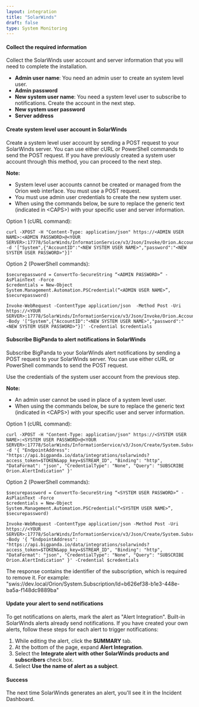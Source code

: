 ```yaml
---
layout: integration 
title: "SolarWinds"
draft: false
type: System Monitoring
---
```


#### Collect the required information

Collect the SolarWinds user account and server information that you will need to complete the installation.

* **Admin user name**: You need an admin user to create an system level user.
* **Admin password**
* **New system user name**: You need a system level user to subscribe to notifications. Create the account in the next step.
* **New system user password**
* **Server address**

<!-- section-separator -->

#### Create system level user account in SolarWinds

Create a system level user account by sending a POST request to your SolarWinds server. You can use either cURL or PowerShell commands to send the POST request. If you have previously created a system user account through this method, you can proceed to the next step.

**Note:**
* System level user accounts cannot be created or managed from the Orion web interface. You must use a POST request.
* You must use admin user credentials to create the new system user.
* When using the commands below, be sure to replace the generic text (indicated in &lt;CAPS&gt;) with your specific user and server information.

Option 1 (cURL command):

    curl -XPOST -H "Content-Type: application/json" https://<ADMIN USER NAME>:<ADMIN PASSWORD>@<YOUR SERVER>:17778/SolarWinds/InformationService/v3/Json/Invoke/Orion.Accounts/CreateAccount -d '["System",{"AccountID":"<NEW SYSTEM USER NAME>","password":"<NEW SYSTEM USER PASSWORD>"}]'

Option 2 (PowerShell commands):

    $securepassword = ConvertTo-SecureString “<ADMIN PASSWORD>” -AsPlainText -Force
    $credentials = New-Object System.Management.Automation.PSCredential(“<ADMIN USER NAME>”, $securepassword)

    Invoke-WebRequest -ContentType application/json  -Method Post -Uri https://<YOUR SERVER>:17778/SolarWinds/InformationService/v3/Json/Invoke/Orion.Accounts/CreateAccount -Body '["System",{"AccountID":"<NEW SYSTEM USER NAME>","password":"<NEW SYSTEM USER PASSWORD>"}]' -Credential $credentials

<!-- section-separator -->

#### Subscribe BigPanda to alert notifications in SolarWinds

Subscribe BigPanda to your SolarWinds alert notifications by sending a POST request to your SolarWinds server. You can use either cURL or PowerShell commands to send the POST request.

Use the credentials of the system user account from the previous step. 

**Note:** 
* An admin user cannot be used in place of a system level user.
* When using the commands below, be sure to replace the generic text (indicated in &lt;CAPS&gt;) with your specific user and server information.

Option 1 (cURL command):

    curl -XPOST -H "Content-Type: application/json" https://<SYSTEM USER NAME>:<SYSTEM USER PASSWORD>@<YOUR SERVER>:17778/SolarWinds/InformationService/v3/Json/Create/System.Subscription -d '{ "EndpointAddress": "https://api.bigpanda.io/data/integrations/solarwinds?access_token=$TOKEN&app_key=$STREAM_ID", "Binding": "http", "DataFormat": "json", "CredentialType": "None", "Query": "SUBSCRIBE Orion.AlertIndication" }'

Option 2 (PowerShell commands):

    $securepassword = ConvertTo-SecureString “<SYSTEM USER PASSWORD>” -AsPlainText -Force
    $credentials = New-Object System.Management.Automation.PSCredential(“<SYSTEM USER NAME>”, $securepassword)

    Invoke-WebRequest -ContentType application/json -Method Post -Uri https://<YOUR SERVER>:17778/SolarWinds/InformationService/v3/Json/Create/System.Subscription -Body '{ "EndpointAddress": "https://api.bigpanda.io/data/integrations/solarwinds?access_token=$TOKEN&app_key=$STREAM_ID", "Binding": "http", "DataFormat": "json", "CredentialType": "None", "Query": "SUBSCRIBE Orion.AlertIndication" }' -Credential $credentials

The response contains the identifier of the subscription, which is required to remove it. For example: "swis://dev.local/Orion/System.Subscription/Id=b626ef38-b1e3-448e-ba5a-f148dc9889ba"

<!-- section-separator -->

#### Update your alert to send notifications

To get notifications on alerts, mark the alert as "Alert Integration". Built-in SolarWinds alerts already send notifications. If you have created your own alerts, follow these steps for each alert to trigger notifications:

1. While editing the alert, click the **SUMMARY** tab.
2. At the bottom of the page, expand **Alert Integration**.
3. Select the **Integrate alert with other SolarWinds products and subscribers** check box.
4. Select **Use the name of alert as a subject**.

<!-- section-separator -->

#### Success
The next time SolarWinds generates an alert, you'll see it in the Incident Dashboard.

